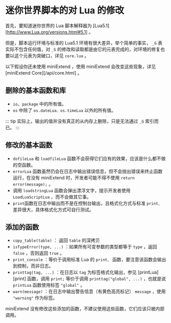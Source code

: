 # 迷你世界脚本的对 Lua 的修改

首先，要知道迷你世界的 Lua 脚本解释器为 [Lua5.1][http://www.Lua.org/versions.html#5.1] 。

但是，脚本运行环境与标准的 Lua5.1 环境有很大差异，举个简单的事实， `_G` 表实际不包含任何值，对 `_G` 的修改和读取都是由它的元表完成的，对环境的修复也要以这个元表为突破口，详见 `core.lua` 。

以下假设你还未使用 miniExtend ，使用 miniExtend 会改变这些现象，详见 [miniExtend Core][/api/core.html] 。

## 删除的基本函数和库

- `io`、`package` 中的所有值。
- `os` 中除了 `os.dateLua、os.timeLua` 以外的所有值。

::: tip
实际上，输出的值并没有真正的从内存上删除，只是无法通过 `_G` 索引而已。
:::

## 修改的基本函数

- `dofileLua` 和 `loadfileLua` 函数不会获得它们应有的效果，应该是什么都不做的空函数。
- `errorLua` 函数虽然仍会在日志中输出错误信息，但不会抛出错误来终止函数运行，在没有 miniExtend 时，开发者可能不得不使用 `return error(message);` 。
- 调用 `loadstringLua` 函数会弹出漂浮文字，提示开发者使用 `LoadLuaScriptLua` ，而不会做其它事。
- `print`函数在<a title="玩法模式下开发者可按右上角的“！”按钮打开日志">日志</a>中输出而不是在<a title="迷你世界是 GUI 软件，正常情况不会显示控制台">控制台</a>输出，且格式化方式与标准 `print、` 差异很大，具体格式化方式可自行测试。

## 添加的函数

- `copy_table(table)` ： 返回 `table` 的深拷贝
- `isTypeError(type, ...)` ：如果所有可变参数的类型都等于 `type` ，返回 `false` ，否则返回 `true` 。
- `print_console` ：等价于调用标准 Lua 的 `print、` 函数，要注意该函数会输出到控制，而非日志。
- `printtag(tag, ...)` ：在日志以 `tag` 为标签格式化输出，参见 [printLua][print] 函数，调用 `print;` 等价于调用 `printtag("global", ...)` ，也就是说 `printLua` 函数使用标签 `"global"` 。
- `warn(message)` ：在日志中输出警告信息（有黄色高亮标记） `message` ，使用 `"warning"` 作为标签。

miniExtend 没有修改这些添加的函数，不建议使用这些函数，它们应该只被内部调用。